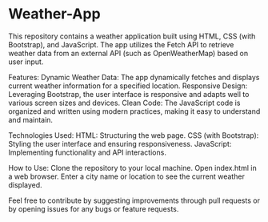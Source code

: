 # Weather-App
 
This repository contains a weather application built using HTML, CSS (with Bootstrap), and JavaScript. The app utilizes the Fetch API to retrieve weather data from an external API (such as OpenWeatherMap) based on user input.

Features:
Dynamic Weather Data: The app dynamically fetches and displays current weather information for a specified location.
Responsive Design: Leveraging Bootstrap, the user interface is responsive and adapts well to various screen sizes and devices.
Clean Code: The JavaScript code is organized and written using modern practices, making it easy to understand and maintain.

Technologies Used:
HTML: Structuring the web page.
CSS (with Bootstrap): Styling the user interface and ensuring responsiveness.
JavaScript: Implementing functionality and API interactions.

How to Use:
Clone the repository to your local machine.
Open index.html in a web browser.
Enter a city name or location to see the current weather displayed.

Feel free to contribute by suggesting improvements through pull requests or by opening issues for any bugs or feature requests.
